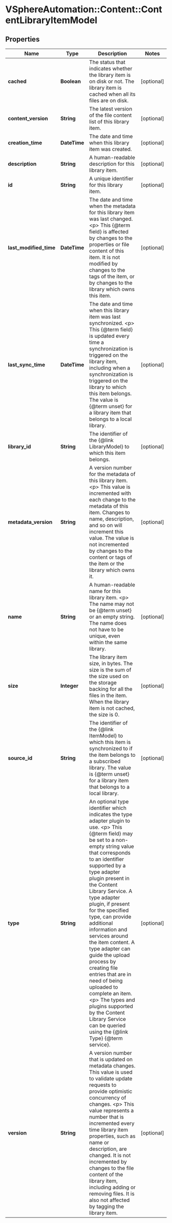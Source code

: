 # VSphereAutomation::Content::ContentLibraryItemModel

## Properties
Name | Type | Description | Notes
------------ | ------------- | ------------- | -------------
**cached** | **Boolean** | The status that indicates whether the library item is on disk or not. The library item is cached when all its files are on disk. | [optional] 
**content_version** | **String** | The latest version of the file content list of this library item. | [optional] 
**creation_time** | **DateTime** | The date and time when this library item was created. | [optional] 
**description** | **String** | A human-readable description for this library item. | [optional] 
**id** | **String** | A unique identifier for this library item. | [optional] 
**last_modified_time** | **DateTime** | The date and time when the metadata for this library item was last changed. &lt;p&gt; This {@term field} is affected by changes to the properties or file content of this item. It is not modified by changes to the tags of the item, or by changes to the library which owns this item. | [optional] 
**last_sync_time** | **DateTime** | The date and time when this library item was last synchronized. &lt;p&gt; This {@term field} is updated every time a synchronization is triggered on the library item, including when a synchronization is triggered on the library to which this item belongs. The value is {@term unset} for a library item that belongs to a local library. | [optional] 
**library_id** | **String** | The identifier of the {@link LibraryModel} to which this item belongs. | [optional] 
**metadata_version** | **String** | A version number for the metadata of this library item. &lt;p&gt; This value is incremented with each change to the metadata of this item. Changes to name, description, and so on will increment this value. The value is not incremented by changes to the content or tags of the item or the library which owns it. | [optional] 
**name** | **String** | A human-readable name for this library item. &lt;p&gt; The name may not be {@term unset} or an empty string. The name does not have to be unique, even within the same library. | [optional] 
**size** | **Integer** | The library item size, in bytes. The size is the sum of the size used on the storage backing for all the files in the item. When the library item is not cached, the size is 0. | [optional] 
**source_id** | **String** | The identifier of the {@link ItemModel} to which this item is synchronized to if the item belongs to a subscribed library. The value is {@term unset} for a library item that belongs to a local library. | [optional] 
**type** | **String** | An optional type identifier which indicates the type adapter plugin to use. &lt;p&gt; This {@term field} may be set to a non-empty string value that corresponds to an identifier supported by a type adapter plugin present in the Content Library Service. A type adapter plugin, if present for the specified type, can provide additional information and services around the item content. A type adapter can guide the upload process by creating file entries that are in need of being uploaded to complete an item. &lt;p&gt; The types and plugins supported by the Content Library Service can be queried using the {@link Type} {@term service}. | [optional] 
**version** | **String** | A version number that is updated on metadata changes. This value is used to validate update requests to provide optimistic concurrency of changes. &lt;p&gt; This value represents a number that is incremented every time library item properties, such as name or description, are changed. It is not incremented by changes to the file content of the library item, including adding or removing files. It is also not affected by tagging the library item. | [optional] 


